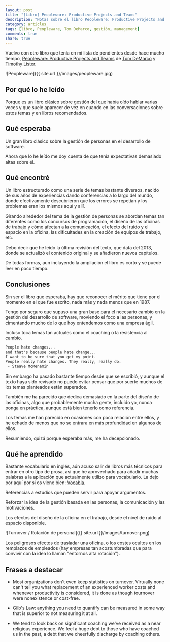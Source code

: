 ```yaml
---
layout: post
title: "[Libro] Peopleware: Productive Projects and Teams"
description: "Notas sobre el libro Peopleware: Productive Projects and Teams, un clásico sobre la gestión de personas"
category: articles
tags: [libro, Peopleware, Tom DeMarco, gestión, management]
comments: true
share: true
---
```


Vuelvo con otro libro que tenía en mi lista de pendientes desde hace mucho tiempo, [Peopleware: Productive Projects and Teams](https://en.wikipedia.org/wiki/Peopleware:_Productive_Projects_and_Teams) de [Tom DeMarco](https://en.wikipedia.org/wiki/Tom_DeMarco) y [Timothy Lister](https://en.wikipedia.org/wiki/Tim_Lister).

![Peopleware]({{ site.url }}/images/peopleware.jpg)

## Por qué lo he leído

Porque es un libro clásico sobre gestión del que había oído hablar varias veces y que suele aparecer de vez en cuando en las conversaciones sobre estos temas y en libros recomendados.

## Qué esperaba

Un gran libro clásico sobre la gestión de personas en el desarrollo de software.

Ahora que lo he leído me doy cuenta de que tenía expectativas demasiado altas sobre él.

## Qué encontré

Un libro estructurado como una serie de temas bastante diversos, nacido de sus años de experiencias dando conferencias a lo largo del mundo, donde efectivamente descubrieron que los errores se repetían y los problemas eran los mismos aquí y allí.

Girando alrededor del tema de la gestión de personas se abordan temas tan diferentes como los concursos de programación, el diseño de las oficinas de trabajo y cómo afectan a la comunicación, el efecto del ruido y el espacio en la oficina, las dificultades en la creación de equipos de trabajo, etc.

Debo decir que  he leído la última revisión del texto, que data del 2013, donde se actualizó el contenido original y se añadieron nuevos capítulos.

De todas formas, aun incluyendo la ampliación el libro es corto y se puede leer en poco tiempo.

## Conclusiones

Sin ser el libro que esperaba, hay que reconocer el mérito que tiene por el momento en el que fue escrito, nada más y nada menos que en 1987.

Tengo por seguro que supuso una gran base para el necesario cambio en la gestión del desarrollo de software, moviendo el foco a las personas, y cimentando mucho de lo que hoy entendemos como una empresa ágil.

Incluso toca temas tan actuales como el coaching o la resistencia al cambio.

~~~ html
People hate changes... 
and that's because people hate change...
I want to be sure that you get my point.
People really hate changes. They really, really do.
 - Steave McMenamin
~~~

Sin embargo ha pasado bastante tiempo desde que se escribió, y aunque el texto haya sido revisado no puedo evitar pensar que por suerte muchos de los temas planteados están superados.

También me ha parecido que dedica demasiado en la parte del diseño de las oficinas, algo que probablemente mucha gente, incluido yo, nunca ponga en práctica, aunque está bien tenerlo como referencia.

Los temas me han parecido en ocasiones con poca relación entre ellos, y he echado de menos que no se entrara en más profundidad en algunos de ellos.

Resumiendo, quizá porque esperaba más, me ha decepcionado.

## Qué he aprendido

Bastante vocabulario en inglés, aún acuso salir de libros más técnicos para entrar en otro tipo de prosa, así que he aprovechado para añadir muchas palabras a la aplicación que actualmente utilizo para vocabulario. La dejo por aquí por si os viene bien: [Vocabla](http://vocabla.com/).

Referencias a estudios que pueden servir para apoyar argumentos.

Reforzar la idea de la gestión basada en las personas, la comunicación y las motivaciones.

Los efectos del diseño de la oficina en el trabajo, desde el nivel de ruido al espacio disponible.

![Turnover / Rotación de personal]({{ site.url }}/images/turnover.png)

Los peligrosos efectos de trasladar una oficina, o los costes ocultos en los remplazos de empleados (hay empresas tan acostumbradas que para convivir con la idea lo llaman "entornos alta rotación").

## Frases a destacar

* Most organizations don't even keep statistics on turnover. Virtually none can't tell you what replacement of an experienced worker costs and whenever productivity is considered, it is done as though tournover were nonexistence or cost-free.

* Gilb's Law: anything you need to quantify can be measured in some way that is superior to not measuring it at all. 

* We tend to look back on significant coaching we've received as a near religious experience. We feel a huge debt to those who have coached us in the past, a debt that we cheerfully discharge by coaching others.
 